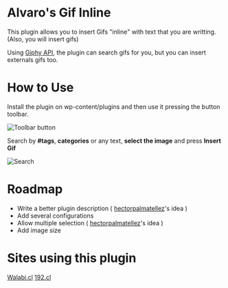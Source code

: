 Alvaro's Gif Inline
==========

This plugin allows you to insert Gifs "inline" with text that you are writting. (Also, you will insert gifs)

Using [Giphy API](http://giphy.com/), the plugin can search gifs for you, but you can insert externals gifs too. 


How to Use
=====

Install the plugin on wp-content/plugins and then use it pressing the button toolbar.

![Toolbar button](http://alvaroveliz.cl/uploads/2014/02/0715384b119ed940b41c8ef456b47f293b17e439.png)

Search by **#tags**, **categories** or any text, **select the image** and press **Insert Gif**

![Search](http://alvaroveliz.cl/uploads/2014/02/e31462c865694702550dd402a15334d2bf553450.png)

Roadmap
=====

  * Write a better plugin description ( [hectorpalmatellez](https://github.com/hectorpalmatellez)'s idea )
  * Add several configurations 
  * Allow multiple selection ( [hectorpalmatellez](https://github.com/hectorpalmatellez)'s idea )
  * Add image size 

Sites using this plugin
=====
[Walabi.cl](http://walabi.cl)
[192.cl](http://192.cl)
